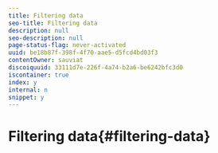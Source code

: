 ```yaml
---
title: Filtering data
seo-title: Filtering data
description: null
seo-description: null
page-status-flag: never-activated
uuid: be18b87f-398f-4f70-aae5-d5fcd4bd03f3
contentOwner: sauviat
discoiquuid: 33111d7e-226f-4a74-b2a6-be6242bfc3d0
iscontainer: true
index: y
internal: n
snippet: y
---
```


# Filtering data{#filtering-data}

